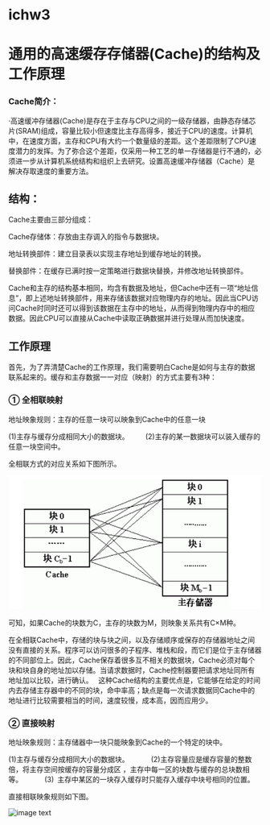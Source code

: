 # ichw3

# 通用的高速缓存存储器(Cache)的结构及工作原理

### Cache简介：

·高速缓冲存储器(Cache)是存在于主存与CPU之间的一级存储器，由静态存储芯片(SRAM)组成，容量比较小但速度比主存高得多，接近于CPU的速度。计算机中，在速度方面，主存和CPU有大约一个数量级的差距。这个差距限制了CPU速度潜力的发挥。为了弥合这个差距，仅采用一种工艺的单一存储器是行不通的，必须进一步从计算机系统结构和组织上去研究。设置高速缓冲存储器（Cache）是解决存取速度的重要方法。

## 结构：

Cache主要由三部分组成：

Cache存储体：存放由主存调入的指令与数据块。

地址转换部件：建立目录表以实现主存地址到缓存地址的转换。

替换部件：在缓存已满时按一定策略进行数据块替换，并修改地址转换部件。

Cache和主存的结构基本相同，均含有数据及地址，但Cache中还有一项“地址信息”，即上述地址转换部件，用来存储该数据对应物理内存的地址。因此当CPU访问Cache时同时还可以得到该数据在主存中的地址，从而得到物理内存中的相应数据。因此CPU可以直接从Cache中读取正确数据并进行处理从而加快速度。

## 工作原理

首先，为了弄清楚Cache的工作原理，我们需要明白Cache是如何与主存的数据联系起来的。缓存和主存数据一一对应（映射）的方式主要有3种：

### ① 全相联映射

地址映象规则：主存的任意一块可以映象到Cache中的任意一块        

(1)主存与缓存分成相同大小的数据块。      (2)主存的某一数据块可以装入缓存的任意一块空间中。        

全相联方式的对应关系如下图所示。

![image text](https://github.com/TimGinobili/ichw/blob/master/1.jpg)

可知，如果Cache的块数为C，主存的块数为M，则映象关系共有C×M种。

在全相联Cache中，存储的块与块之间，以及存储顺序或保存的存储器地址之间没有直接的关系。程序可以访问很多的子程序、堆栈和段，而它们是位于主存储器的不同部位上。因此，Cache保存着很多互不相关的数据块，Cache必须对每个块和块自身的地址加以存储。当请求数据时，Cache控制器要把请求地址同所有地址加以比较，进行确认。 
这种Cache结构的主要优点是，它能够在给定的时间内去存储主存器中的不同的块，命中率高；缺点是每一次请求数据同Cache中的地址进行比较需要相当的时间，速度较慢，成本高，因而应用少。

### ② 直接映射

地址映象规则：主存储器中一块只能映象到Cache的一个特定的块中。        

(1)主存与缓存分成相同大小的数据块。        (2)主存容量应是缓存容量的整数倍，将主存空间按缓存的容量分成区 ，主存中每一区的块数与缓存的总块数相等。        (3) 主存中某区的一块存入缓存时只能存入缓存中块号相同的位置。

直接相联映象规则如下图。

![image text]()
